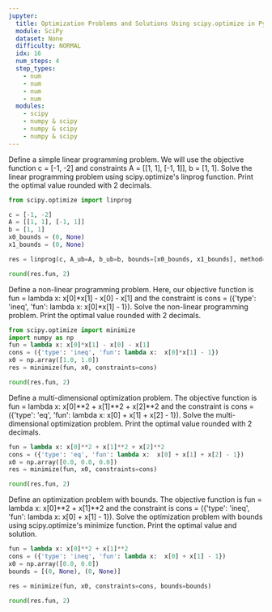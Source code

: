 ```yaml
---
jupyter:
  title: Optimization Problems and Solutions Using scipy.optimize in Python
  module: SciPy
  dataset: None
  difficulty: NORMAL
  idx: 16
  num_steps: 4
  step_types:
    - num
    - num
    - num
    - num
  modules: 
    - scipy
    - numpy & scipy
    - numpy & scipy
    - numpy & scipy
---
```


Define a simple linear programming problem. We will use the objective function c = [-1, -2] and constraints A = [[1, 1], [-1, 1]], b = [1, 1]. Solve the linear programming problem using scipy.optimize's linprog function. Print the optimal value rounded with 2 decimals.

```python
from scipy.optimize import linprog

c = [-1, -2]
A = [[1, 1], [-1, 1]]
b = [1, 1]
x0_bounds = (0, None)
x1_bounds = (0, None)

res = linprog(c, A_ub=A, b_ub=b, bounds=[x0_bounds, x1_bounds], method='highs')

round(res.fun, 2)
```

Define a non-linear programming problem. Here, our objective function is fun = lambda x: x[0]*x[1] - x[0] - x[1] and the constraint is cons = ({'type': 'ineq', 'fun': lambda x:  x[0]*x[1] - 1}). Solve the non-linear programming problem. Print the optimal value rounded with 2 decimals.

```python
from scipy.optimize import minimize
import numpy as np
fun = lambda x: x[0]*x[1] - x[0] - x[1]
cons = ({'type': 'ineq', 'fun': lambda x:  x[0]*x[1] - 1})
x0 = np.array([1.0, 1.0])
res = minimize(fun, x0, constraints=cons)

round(res.fun, 2)
```

Define a multi-dimensional optimization problem. The objective function is fun = lambda x: x[0]**2 + x[1]**2 + x[2]**2 and the constraint is cons = ({'type': 'eq', 'fun': lambda x:  x[0] + x[1] + x[2] - 1}). Solve the multi-dimensional optimization problem. Print the optimal value rounded with 2 decimals.

```python
fun = lambda x: x[0]**2 + x[1]**2 + x[2]**2
cons = ({'type': 'eq', 'fun': lambda x:  x[0] + x[1] + x[2] - 1})
x0 = np.array([0.0, 0.0, 0.0])
res = minimize(fun, x0, constraints=cons)

round(res.fun, 2)
```

Define an optimization problem with bounds. The objective function is fun = lambda x: x[0]**2 + x[1]**2 and the constraint is cons = ({'type': 'ineq', 'fun': lambda x:  x[0] + x[1] - 1}). Solve the optimization problem with bounds using scipy.optimize's minimize function. Print the optimal value and solution.

```python
fun = lambda x: x[0]**2 + x[1]**2
cons = ({'type': 'ineq', 'fun': lambda x:  x[0] + x[1] - 1})
x0 = np.array([0.0, 0.0])
bounds = [(0, None), (0, None)]

res = minimize(fun, x0, constraints=cons, bounds=bounds)

round(res.fun, 2)
```
